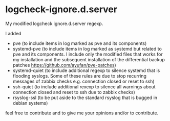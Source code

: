 # logcheck-ignore.d.server

My modified logcheck ignore.d.server regexp.

I added
- pve (to include items in log marked as pve and its components)
- systemd-pve (to include items in log marked as systemd but related to pve and its components. I include only the modified files that works for my installation and the subsequent installation of the differential backup patches https://github.com/ayufan/pve-patches)
- systemd-quiet (to include additional regexp to silence systemd that is flooding syslogs. Some of these rules are due to stop recurring messages of zabbix checks e.g. connection closed or reset to ssh)
- ssh-quiet (to include additional rexexp to silence all warnings about connection closed and reset to ssh due to zabbix checks)
- rsyslog-ssl (to be put aside to the standard rsyslog that is bugged in debian systems)

feel free to contribute and to give me your opinions and/or to contribute.
